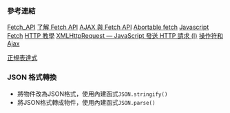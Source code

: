 ### 參考連結
[Fetch_API](https://developer.mozilla.org/zh-TW/docs/Web/API/Fetch_API)
[了解 Fetch API](https://aotu.io/notes/2017/04/10/fetch-API/)
[AJAX 與 Fetch API](https://eyesofkids.gitbooks.io/javascript-start-from-es6/content/part4/ajax_fetch.html)
[Abortable fetch](https://developers.google.com/web/updates/2017/09/abortable-fetch)
[Javascript Fetch](https://learn.co/lessons/javascript-fetch)
[HTTP 教學](https://notfalse.net/http-series)
[XMLHttpRequest — JavaScript 發送 HTTP 請求 (I)](https://notfalse.net/29/xmlhttprequest)
[操作符和 Ajax](https://rxjs-cn.github.io/RxJS-Ultimate-CN/content/operators-and-ajax.html)

[正規表達式](https://developer.mozilla.org/zh-TW/docs/Web/JavaScript/Guide/Regular_Expressions)

### JSON 格式轉換
* 將物件改為JSON格式，使用內建函式`JSON.stringify()`
* 將JSON格式轉成物件，使用內建函式`JSON.parse()`